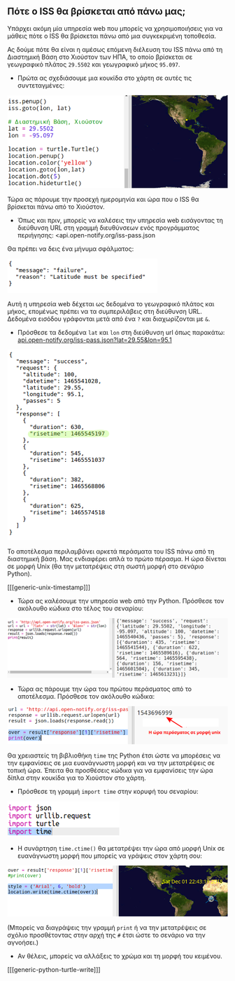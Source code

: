 ## Πότε o ISS θα βρίσκεται από πάνω μας;

Υπάρχει ακόμη μία υπηρεσία web που μπορείς να χρησιμοποιήσεις για να μάθεις πότε ο ISS θα βρίσκεται πάνω από μια συγκεκριμένη τοποθεσία.

Ας δούμε πότε θα είναι η αμέσως επόμενη διέλευση του ISS πάνω από τη Διαστημική Βάση στο Χιούστον των ΗΠΑ, το οποίο βρίσκεται σε γεωγραφικό πλάτος `29.5502` και γεωγραφικό μήκος `95.097`.

+ Πρώτα ας σχεδιάσουμε μια κουκίδα στο χάρτη σε αυτές τις συντεταγμένες:

![στιγμιότυπο οθόνης](images/iss-houston.png)

Τώρα ας πάρουμε την προσεχή ημερομηνία και ώρα που o ISS θα βρίσκεται πάνω από το Χιούστον.

+ Όπως και πριν, μπορείς να καλέσεις την υπηρεσία web εισάγοντας τη διεύθυνση URL στη γραμμή διευθύνσεων ενός προγράμματος περιήγησης: <api.open-notify.org/iss-pass.json</a>

Θα πρέπει να δεις ένα μήνυμα σφάλματος:

![στιγμιότυπο οθόνης](images/iss-pass-error.png)

Αυτή η υπηρεσία web δέχεται ως δεδομένα το γεωγραφικό πλάτος και μήκος, επομένως πρέπει να τα συμπεριλάβεις στη διεύθυνση URL. Δεδομένα εισόδου γράφονται μετά από ένα `?` και διαχωρίζονται με `&`.

+ Πρόσθεσε τα δεδομένα `lat` και `lon` στη διεύθυνση url όπως παρακάτω: <a href="http://api.open-notify.org/iss-pass.json?lat=29.55&lon=95.1" target="_blank">api.open-notify.org/iss-pass.json?lat=29.55&lon=95.1</a>

![στιγμιότυπο οθόνης](images/iss-passtimes.png)

Το αποτέλεσμα περιλαμβάνει αρκετά περάσματα του ISS πάνω από τη διαστημική βάση. Μας ενδιαφέρει απλά το πρώτο πέρασμα. Η ώρα δίνεται σε μορφή Unix (θα την μετατρέψεις στη σωστή μορφή στο σενάριο Python).

[[[generic-unix-timestamp]]]

+ Τώρα ας καλέσουμε την υπηρεσία web από την Python. Πρόσθεσε τον ακόλουθο κώδικα στο τέλος του σεναρίου:

![στιγμιότυπο οθόνης](images/iss-passover.png)

+ Τώρα ας πάρουμε την ώρα του πρώτου περάσματος από το αποτέλεσμα. Πρόσθεσε τον ακόλουθο κώδικα:

![στιγμιότυπο οθόνης](images/iss-print-pass.png)

Θα χρειαστείς τη βιβλιοθήκη `time` της Python έτσι ώστε να μπορέσεις να την εμφανίσεις σε μια ευανάγνωστη μορφή και να την μετατρέψεις σε τοπική ώρα. Έπειτα θα προσθέσεις κώδικα για να εμφανίσεις την ώρα δίπλα στην κουκίδα για το Χιούστον στο χάρτη.

+ Πρόσθεσε τη γραμμή `import time` στην κορυφή του σεναρίου:

![στιγμιότυπο οθόνης](images/iss-time.png)

+ Η συνάρτηση `time.ctime()` θα μετατρέψει την ώρα από μορφή Unix σε ευανάγνωστη μορφή που μπορείς να γράψεις στον χάρτη σου:

![στιγμιότυπο οθόνης](images/iss-pass-write.png)

(Μπορείς να διαγράψεις την γραμμή `print` ή να την μετατρέψεις σε σχόλιο προσθέτοντας στην αρχή της `#` έτσι ώστε το σενάριο να την αγνοήσει.)

+ Αν θέλεις, μπορείς να αλλάξεις το χρώμα και τη μορφή του κειμένου. 

[[[generic-python-turtle-write]]]